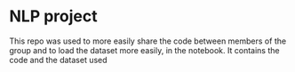 # NLP project

 This repo was used to more easily share the code between members of the group and to load the dataset more easily, in the notebook. It contains the code and the dataset used
